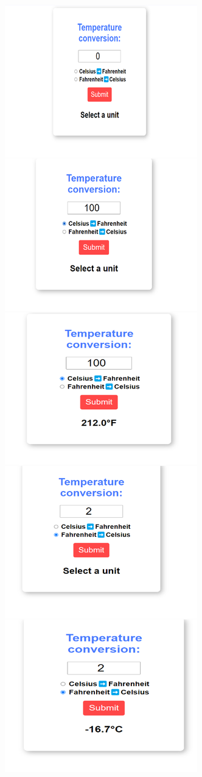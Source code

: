 <img src="/img/0.png" width="700" height="400" alt="">
<img src="/img/1.png" width="700" height="400" alt="">
<img src="/img/2.png" width="700" height="400" alt="">
<img src="/img/3.png" width="700" height="400" alt="">
<img src="/img/4.png" width="700" height="400" alt="">
